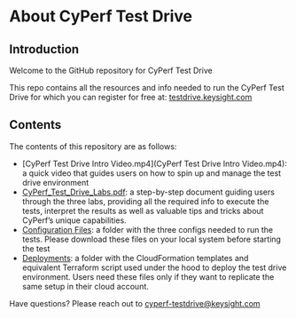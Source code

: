 # About CyPerf Test Drive
<!-- blank line -->
## Introduction

Welcome to the GitHub repository for CyPerf Test Drive

This repo contains all the resources and info needed to run the CyPerf Test Drive for which you can register for free at: [testdrive.keysight.com](testdrive.keysight.com)
 

## Contents

The contents of this repository are as follows:
-	[CyPerf Test Drive Intro Video.mp4](CyPerf Test Drive Intro Video.mp4): a quick video that guides users on how to spin up and manage the test drive environment
-	[CyPerf_Test_Drive_Labs.pdf](CyPerf_Test_Drive_Labs.pdf): a step-by-step document guiding users through the three labs, providing all the required info to execute the tests, interpret the results as well as valuable tips and tricks about CyPerf’s unique capabilities.
-	[Configuration Files](Configuration_Files): a folder with the three configs needed to run the tests. Please download these files on your local system before starting the test
-	[Deployments](Deployments): a folder with the CloudFormation templates and equivalent Terraform script used under the hood to deploy the test drive environment. Users need these files only if they want to replicate the same setup in their cloud account.


Have questions? Please reach out to [cyperf-testdrive@keysight.com](cyperf-testdrive@keysight.com)
